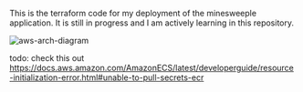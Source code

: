 This is the terraform code for my deployment of the minesweeple application. 
It is still in progress and I am actively learning in this repository.


![aws-arch-diagram](https://github.com/user-attachments/assets/0ea6865f-5711-40a5-8510-06fac849642c)


todo: check this out
https://docs.aws.amazon.com/AmazonECS/latest/developerguide/resource-initialization-error.html#unable-to-pull-secrets-ecr
